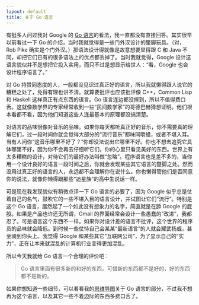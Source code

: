 ```yaml
---
layout: default
title: 关于 Go 语言
---
```



有挺多人问过我对 Google 的 [Go 语言](http://golang.org)的看法，我一直都没有直接回答。其实很早以前看过一下 Go 的介绍，当时我就觉得是一些门外汉设计的蹩脚玩具。（对，Rob Pike 确实是个门外汉。）那语法设计得就像是故意想要显得跟 C 和 Java 不同，却把它们已有的很多语法上的优点都丢掉了。当时我就觉得，Google 设计这语言貌似并不是想把它投入实用，而只不过是想显示给世人：“看，Google 也会设计程序语言了。”

对 Go 持赞同态度的人，一般都没见识过真正好的语言，所以我就懒得跟人说它的糟糕之处了，免得有理也讲不清。就算要批评也应该批评像 C++，Common Lisp 和 Haskell 这样真正有点东西的语言。Go 语言连边都没擦到，所以不值得费口舌。这就像数学界的专家经常收到一些“民间数学家”的哥德巴赫猜想证明。他们根本看都不看，因为他们知道这些人连最基本的原理都没搞清楚。

对语言的品味很像对音乐的品味。如果你每天都听真正好的音乐，你不需要真的理解它们，过一段时间你就会觉得大部分的“流行音乐”都味同嚼蜡，或者不堪入耳。当有人问你“这音乐哪里不好了？”你却没法说出它哪里不好。你也不想去追究它具体哪里不好，因为你不会再去仔细听它们，你的心里只看见美好的东西。世界上有太多糟糕的设计，对待它们的最好办法叫做“忽略”。程序语言也是差不多的，当你用一个设计良好的语言一段时间之后，你就会发现某些其它语言的蹩脚之处。然而没用过真正好的语言的人，永远都不会理解你在说什么。你也懒得管他们是否同意你的说法，就像你懒得跟那些“追星族”的高中生说话一样。

可是现在我发现貌似有稍微点评一下 Go 语言的必要了，因为 Google 似乎总是仗着自己的名气，鼓吹它的一些不堪入目的语言设计，并试图让它们“流行”。特别是这个 Go 语言，居然起了一个如此没有想象力的名字，简直就是在舔 Google 的屁股。如果是产品也许还无所谓，Gmail 的界面经常会设计一些愚蠢的“改进”，我都忍了。可是语言这个东西不一样。如果你对设计差的语言不批评，这个世界的程序员的品味就会降低。到时候一些仗恃自己会某某“最新语言”的人就会耀武扬威，甚至骑到你头上。我觉得 Google 和某些其它“互联网公司”，为了显示自己的“实力”，正在让本来就混乱的计算机行业变得更加混乱。

所以今天我就给 Go 语言一个合理的评价吧：

> Go 语言里面有很多新的和好的东西。可惜新的东西都不是好的，好的东西都不是新的。

如果你想知道一些细节，可以看看我的[思维导图](http://www.mindomo.com/edit/9d8e168a65ea44ee88ec69f8d11727d3)关于 Go 语言的部分，不过我不想再为这个语言，以及其它一些不着边际的东西多费口舌了。
